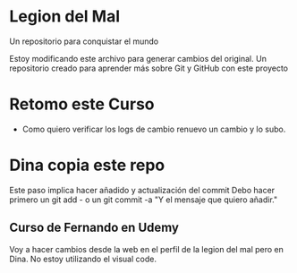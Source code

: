 # Legion del Mal
Un repositorio para conquistar el mundo

Estoy modificando este archivo para generar cambios del original.
Un repositorio creado para aprender más sobre Git y GitHub con este proyecto

# Retomo este Curso
- Como quiero verificar los logs de cambio renuevo un cambio y lo subo.

# Dina copia este repo
Este paso implica hacer añadido y actualización del commit
Debo hacer primero un git add - o un git commit -a "Y el mensaje que quiero añadir."

## Curso de Fernando en Udemy
Voy a hacer cambios desde la web en el perfil de la legion del mal pero en Dina. No estoy utilizando el visual code.
